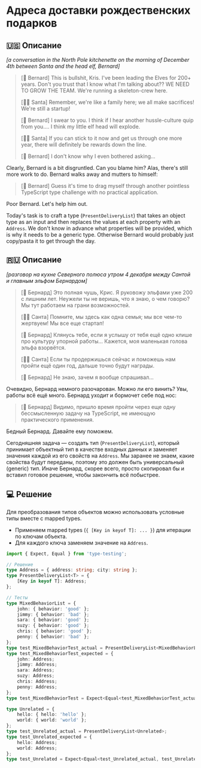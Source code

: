 # Адреса доставки рождественских подарков

## 🇺🇸 Описание

*[a conversation in the North Pole kitchenette on the morning of December 4th between
Santa and the head elf, Bernard]*

> [🧝 Bernard] This is bullshit, Kris. I've been leading the Elves for 200+ years.
> Don't you trust that I know what I'm talking about?? WE NEED TO GROW THE TEAM.
> We're running a skeleton-crew here.
>
> [🎅🏻 Santa] Remember, we're like a family here; we all make sacrifices! We're still a startup!
>
> [🧝 Bernard] I swear to you. I think if I hear another hussle-culture quip from you....
> I think my little elf head will explode.
>
> [🎅🏻 Santa] If you can stick to it now and get us through one more year, there will definitely
> be rewards down the line.
>
> [🧝 Bernard] I don't know why I even bothered asking...

Clearly, Bernard is a bit disgruntled. Can you blame him? Alas, there's still
more work to do. Bernard walks away and mutters to himself:

> [🧝 Bernard] Guess it's time to drag myself through another pointless TypeScript
> type challenge with no practical application.

Poor Bernard. Let's help him out.

Today's task is to craft a type (`PresentDeliveryList`) that takes an object type as an input
and then replaces the values at each property with an `Address`. We don't know in advance what
properties will be provided, which is why it needs to be a generic type.
Otherwise Bernard would probably just copy/pasta it to get through the day.

## 🇷🇺 Описание

*[разговор на кухне Северного полюса утром 4 декабря между Сантой и главным эльфом Бернардом]*

> [🧝 Бернард] Это полная чушь, Крис. Я руковожу эльфами уже 200 с лишним лет. Неужели ты не веришь,
> что я знаю, о чем говорю? Мы тут работаем на грани возможностей.
>
> [🎅🏻 Санта] Помните, мы здесь как одна семья; мы все чем-то жертвуем! Мы все еще стартап!
>
> [🧝 Бернард] Клянусь тебе, если я услышу от тебя ещё одно клише про культуру упорной работы...
> Кажется, моя маленькая голова эльфа взорвётся.
>
> [🎅🏻 Санта] Если ты продержишься сейчас и поможешь нам пройти ещё один год,
> дальше точно будут награды.
>
> [🧝 Бернард] Не знаю, зачем я вообще спрашивал...

Очевидно, Бернард немного разочарован. Можно ли его винить? Увы, работы всё ещё много.
Бернард уходит и бормочет себе под нос:

> [🧝 Бернард] Видимо, пришло время пройти через еще одну бессмысленную задачу на TypeScript,
> не имеющую практического применения.

Бедный Бернард. Давайте ему поможем.

Сегодняшняя задача — создать тип (`PresentDeliveryList`), который принимает объектный тип в
качестве входных данных и заменяет значения каждой из его свойств на `Address`.
Мы заранее не знаем, какие свойства будут переданы, поэтому это должен быть
универсальный (generic) тип. Иначе Бернард, скорее всего, просто скопировал бы и вставил готовое
решение, чтобы закончить всё побыстрее.

## 💻 Решение

Для преобразования типов объектов можно использовать условные типы вместе с mapped types.

* Применяем mapped types (`{ [Key in keyof T]: ... }`) для итерации по ключам объекта.
* Для каждого ключа заменяем значение на `Address`.

```typescript
import { Expect, Equal } from 'type-testing';

// Решение
type Address = { address: string; city: string };
type PresentDeliveryList<T> = {
    [Key in keyof T]: Address;
};

// Тесты
type MixedBehaviorList = {
    john: { behavior: 'good' };
    jimmy: { behavior: 'bad' };
    sara: { behavior: 'good' };
    suzy: { behavior: 'good' };
    chris: { behavior: 'good' };
    penny: { behavior: 'bad' };
};
type test_MixedBehaviorTest_actual = PresentDeliveryList<MixedBehaviorList>;
type test_MixedBehaviorTest_expected = {
    john: Address;
    jimmy: Address;
    sara: Address;
    suzy: Address;
    chris: Address;
    penny: Address;
};
type test_MixedBehaviorTest = Expect<Equal<test_MixedBehaviorTest_actual, test_MixedBehaviorTest_expected>>;

type Unrelated = {
    hello: { hello: 'hello' };
    world: { world: 'world' };
};
type test_Unrelated_actual = PresentDeliveryList<Unrelated>;
type test_Unrelated_expected = {
    hello: Address;
    world: Address;
};
type test_Unrelated = Expect<Equal<test_Unrelated_actual, test_Unrelated_expected>>;
```